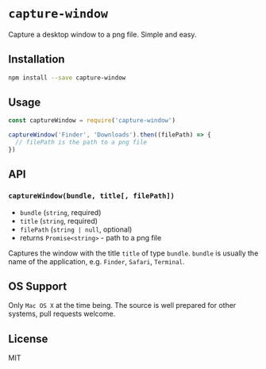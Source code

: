 # `capture-window`

Capture a desktop window to a png file. Simple and easy.

## Installation

```sh
npm install --save capture-window
```

## Usage

```javascript
const captureWindow = require('capture-window')

captureWindow('Finder', 'Downloads').then((filePath) => {
  // filePath is the path to a png file
})
```

## API

### `captureWindow(bundle, title[, filePath])`

- `bundle` (`string`, required)
- `title` (`string`, required)
- `filePath` (`string | null`, optional)
- returns `Promise<string>` - path to a png file

Captures the window with the title `title` of type `bundle`. `bundle` is usually the name of the application, e.g. `Finder`, `Safari`, `Terminal`.

## OS Support

Only `Mac OS X` at the time being. The source is well prepared for other systems, pull requests welcome.

## License

MIT
